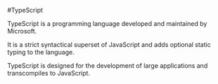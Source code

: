 #TypeScript

TypeScript is a programming language developed and maintained by Microsoft. 

It is a strict syntactical superset of JavaScript and adds optional static typing to the language. 

TypeScript is designed for the development of large applications and transcompiles to JavaScript.
